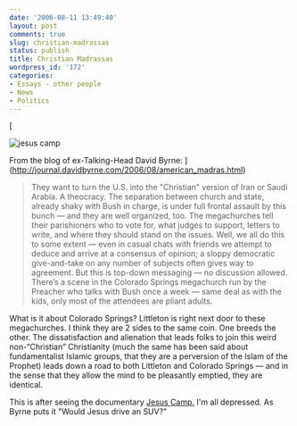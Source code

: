 ```yaml
---
date: '2006-08-11 13:49:40'
layout: post
comments: true
slug: christian-madrassas
status: publish
title: Christian Madrassas
wordpress_id: '172'
categories:
- Essays - other people
- News
- Politics
---
```


[


![jesus camp](http://journal.davidbyrne.com/images/08_02_06_jesus_camp.jpg)



From the blog of ex-Talking-Head David Byrne:
](http://journal.davidbyrne.com/2006/08/american_madras.html)


> They want to turn the U.S. into the "Christian" version of Iran or Saudi Arabia. A theocracy. The separation between church and state, already shaky with Bush in charge, is under full frontal assault by this bunch — and they are well organized, too. The megachurches tell their parishioners who to vote for, what judges to support, letters to write, and where they should stand on the issues. Well, we all do this to some extent — even in casual chats with friends we attempt to deduce and arrive at a consensus of opinion; a sloppy democratic give-and-take on any number of subjects often gives way to agreement. But this is top-down messaging — no discussion allowed. There’s a scene in the Colorado Springs megachurch run by the Preacher who talks with Bush once a week — same deal as with the kids, only most of the attendees are pliant adults.

What is it about Colorado Springs? Littleton is right next door to these megachurches. I think they are 2 sides to the same coin. One breeds the other. The dissatisfaction and alienation that leads folks to join this weird non-“Christian” Christianity (much the same has been said about fundamentalist Islamic groups, that they are a perversion of the Islam of the Prophet) leads down a road to both Littleton and Colorado Springs — and in the sense that they allow the mind to be pleasantly emptied, they are identical.


This is after seeing the documentary [Jesus Camp.](http://lokifilms.com/site/jesuscamp.html) I'm all depressed. As Byrne puts it "Would Jesus drive an SUV?"
